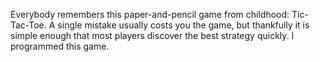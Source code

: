 Everybody remembers this paper-and-pencil game from childhood: Tic-Tac-Toe.
A single mistake usually costs you the game, but thankfully it is simple enough that most players discover the best strategy quickly. 
I programmed this game.
